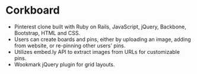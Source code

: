 Corkboard
==========
* Pinterest clone built with Ruby on Rails, JavaScript, jQuery, Backbone, Bootstrap, HTML and CSS.
* Users can create boards and pins, either by uploading an image, adding from website, or re-pinning other users' pins.
* Utilizes embed.ly API to extract images from URLs for customizable pins.
* Wookmark jQuery plugin for grid layouts.